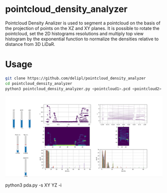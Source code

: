 # pointcloud_density_analyzer
Pointcloud Density Analizer is used to segment a pointcloud on the basis of the projection of points on the XZ and XY planes.
It is possible to rotate the pointcloud, set the 2D histograms resolutions and multiply top view histogram by the exponential function to normalize the densities relative to distance from 3D LiDaR.

# Usage
```bash
git clone https://github.com/delipl/pointcloud_density_analyzer
cd pointcloud_density_analyzer
python3 pointcloud_density_analyzer.py <pointcloud1>.pcd <pointcloud2>.pcd ...
```
![View](.docs/view.png)


python3 pda.py -s XY YZ -i